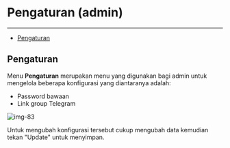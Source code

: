 # Pengaturan (admin)

---

- [Pengaturan](section-1)

<a name="section-1"></a>
## Pengaturan

Menu __Pengaturan__ merupakan menu yang digunakan bagi admin untuk mengelola beberapa konfigurasi yang diantaranya adalah:

- Password bawaan
- Link group Telegram

![img-83][img-83]

Untuk mengubah konfigurasi tersebut cukup mengubah data kemudian tekan "Update" untuk menyimpan.

[img-83]: /assets/res/img-83.png
